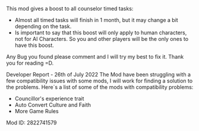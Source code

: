 This mod gives a boost to all counselor timed tasks:
- Almost all timed tasks will finish in 1 month, but it may change a bit depending on the task.
- Is important to say that this boost will only apply to human characters, not for AI Characters. So you and other players will be the only ones to have this boost.

Any Bug you found please comment and I will try my best to fix it. Thank you for reading =D.

Developer Report - 26th of July 2022
The Mod have been struggling with a few compatibility issues with some mods, I will work for finding a solution to the problems. Here´s a list of some of the mods with compatibility problems:
- Councillor's experience trait
- Auto Convert Culture and Faith
- More Game Rules

Mod ID: 2822741579